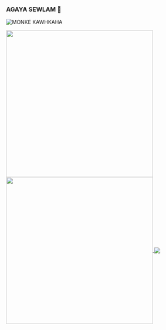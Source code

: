 ### AGAYA SEWLAM 👋
![MONKE KAWHKAHA](https://babico.s-ul.eu/zlv09Xeh)

<a href="https://github.com/babico">
  <img float="right" align="center" src="https://github-readme-stats.vercel.app/api?username=babico&show_icons=true&locale=tr&include_all_commits=true&count_private=true&theme=radical" width="400" />
  <img float="left" align="center" src="https://github-readme-stats.vercel.app/api/top-langs?username=babico&show_icons=true&locale=tr&layout=compact&langs_count=8&theme=radical" width="400" />
</a>
<img align="center" src="https://komarev.com/ghpvc/?username=babico&color=blue" />
